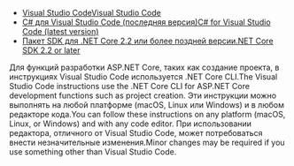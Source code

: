 * [<span data-ttu-id="bd7de-101">Visual Studio Code</span><span class="sxs-lookup"><span data-stu-id="bd7de-101">Visual Studio Code</span></span>](https://code.visualstudio.com/download)
* [<span data-ttu-id="bd7de-102">C# для Visual Studio Code (последняя версия)</span><span class="sxs-lookup"><span data-stu-id="bd7de-102">C# for Visual Studio Code (latest version)</span></span>](https://marketplace.visualstudio.com/items?itemName=ms-dotnettools.csharp)
* [<span data-ttu-id="bd7de-103">Пакет SDK для .NET Core 2.2 или более поздней версии</span><span class="sxs-lookup"><span data-stu-id="bd7de-103">.NET Core SDK 2.2 or later</span></span>](https://www.microsoft.com/net/download/all)

<span data-ttu-id="bd7de-104">Для функций разработки ASP.NET Core, таких как создание проекта, в инструкциях Visual Studio Code используется .NET Core CLI.</span><span class="sxs-lookup"><span data-stu-id="bd7de-104">The Visual Studio Code instructions use the .NET Core CLI for ASP.NET Core development functions such as project creation.</span></span> <span data-ttu-id="bd7de-105">Эти инструкции можно выполнять на любой платформе (macOS, Linux или Windows) и в любом редакторе кода.</span><span class="sxs-lookup"><span data-stu-id="bd7de-105">You can follow these instructions on any platform (macOS, Linux, or Windows) and with any code editor.</span></span> <span data-ttu-id="bd7de-106">При использовании редактора, отличного от Visual Studio Code, может потребоваться внести незначительные изменения.</span><span class="sxs-lookup"><span data-stu-id="bd7de-106">Minor changes may be required if you use something other than Visual Studio Code.</span></span>
